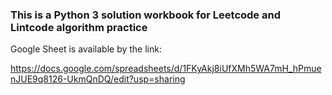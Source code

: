 ### This is a Python 3 solution workbook for Leetcode and Lintcode algorithm practice

Google Sheet is available by the link:

https://docs.google.com/spreadsheets/d/1FKyAkj8iUfXMh5WA7mH_hPmuenJUE9q8126-UkmQnDQ/edit?usp=sharing

